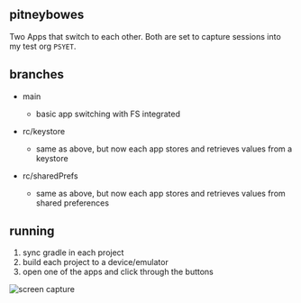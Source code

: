 ## pitneybowes

Two Apps that switch to each other. Both are set to capture sessions into my test org `PSYET`.

## branches

- main
  - basic app switching with FS integrated
  
- rc/keystore
  - same as above, but now each app stores and retrieves values from a keystore

- rc/sharedPrefs
  - same as above, but now each app stores and retrieves values from shared preferences
  
## running

1. sync gradle in each project
2. build each project to a device/emulator
3. open one of the apps and click through the buttons

![screen capture](/screencap.gif "screencap")
